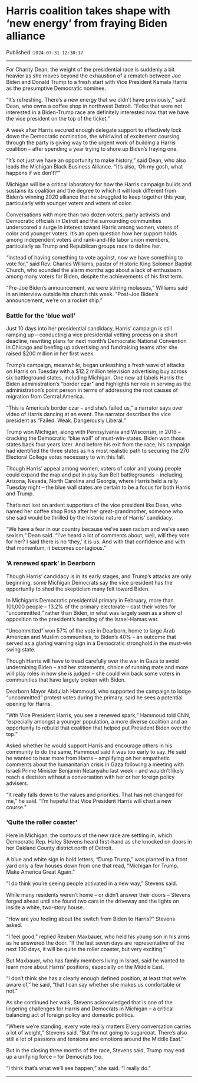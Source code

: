 # Harris coalition takes shape with ‘new energy’ from fraying Biden alliance

Published :`2024-07-31 12:30:17`

---

For Charity Dean, the weight of the presidential race is suddenly a bit heavier as she moves beyond the exhaustion of a rematch between Joe Biden and Donald Trump to a fresh start with Vice President Kamala Harris as the presumptive Democratic nominee.

“It’s refreshing. There’s a new energy that we didn’t have previously,” said Dean, who owns a coffee shop in northwest Detroit. “Folks that were not interested in a Biden-Trump race are definitely interested now that we have the vice president on the top of the ticket.”

A week after Harris secured enough delegate support to effectively lock down the Democratic nomination, the whirlwind of excitement coursing through the party is giving way to the urgent work of building a Harris coalition – after spending a year trying to shore up Biden’s fraying one.

“It’s not just we have an opportunity to make history,” said Dean, who also leads the Michigan Black Business Alliance. “It’s also, ‘Oh my gosh, what happens if we don’t?’”

Michigan will be a critical laboratory for how the Harris campaign builds and sustains its coalition and the degree to which it will look different from Biden’s winning 2020 alliance that he struggled to keep together this year, particularly with younger voters and voters of color.

Conversations with more than two dozen voters, party activists and Democratic officials in Detroit and the surrounding communities underscored a surge in interest toward Harris among women, voters of color and younger voters. It’s an open question how her support holds among independent voters and rank-and-file labor union members, particularly as Trump and Republican groups race to define her.

“Instead of having something to vote against, now we have something to vote for,” said Rev. Charles Williams, pastor of Historic King Solomon Baptist Church, who sounded the alarm months ago about a lack of enthusiasm among many voters for Biden, despite the achievements of his first term.

“Pre-Joe Biden’s announcement, we were stirring molasses,” Williams said in an interview outside his church this week. “Post-Joe Biden’s announcement, we’re on a rocket ship.”

### Battle for the ‘blue wall’

Just 10 days into her presidential candidacy, Harris’ campaign is still ramping up – conducting a vice presidential vetting process on a short deadline, rewriting plans for next month’s Democratic National Convention in Chicago and beefing up advertising and fundraising teams after she raised $200 million in her first week.

Trump’s campaign, meanwhile, began unleashing a fresh wave of attacks on Harris on Tuesday with a $12.2 million television advertising buy across six battleground states, including Michigan. One new ad labels Harris the Biden administration’s “border czar” and highlights her role in serving as the administration’s point person in terms of addressing the root causes of migration from Central America.

“This is America’s border czar – and she’s failed us,” a narrator says over video of Harris dancing at an event. The narrator describes the vice president as “Failed. Weak. Dangerously Liberal.”

Trump won Michigan, along with Pennsylvania and Wisconsin, in 2016 – cracking the Democratic “blue wall” of must-win-states. Biden won those states back four years later. And before his exit from the race, his campaign had identified the three states as his most realistic path to securing the 270 Electoral College votes necessary to win this fall.

Though Harris’ appeal among women, voters of color and young people could expand the map and put in play Sun Belt battlegrounds – including, Arizona, Nevada, North Carolina and Georgia, where Harris held a rally Tuesday night – the blue wall states are certain to be a focus for both Harris and Trump.

That’s not lost on ardent supporters of the vice president like Dean, who named her coffee shop Rosa after her great-grandmother, someone who she said would be thrilled by the historic nature of Harris’ candidacy.

“We have a fear in our country because we’ve seen racism and we’ve seen sexism,” Dean said. “I’ve heard a lot of comments about, well, will they vote for her? I said there is no ‘they,’ it is us. And with that confidence and with that momentum, it becomes contagious.”

### ‘A renewed spark’ in Dearborn

Though Harris’ candidacy is in its early stages, and Trump’s attacks are only beginning, some Michigan Democrats say the vice president has the opportunity to shed the skepticism many felt toward Biden.

In Michigan’s Democratic presidential primary in February, more than 101,000 people – 13.2% of the primary electorate – cast their votes for “uncommitted,” rather than Biden, in what was largely seen as a show of opposition to the president’s handling of the Israel-Hamas war.

“Uncommitted” won 57% of the vote in Dearborn, home to large Arab American and Muslim communities, to Biden’s 40% – an outcome that served as a glaring warning sign in a Democratic stronghold in the must-win swing state.

Though Harris will have to tread carefully over the war in Gaza to avoid undermining Biden – and her statements, choice of running mate and more will play roles in how she is judged – she could win back some voters in communities that have largely broken with Biden.

Dearborn Mayor Abdullah Hammoud, who supported the campaign to lodge “uncommitted” protest votes during the primary, said he sees a potential opening for Harris.

“Wth Vice President Harris, you see a renewed spark,” Hammoud told CNN, “especially amongst a younger population, a more diverse coalition and an opportunity to rebuild that coalition that helped put President Biden over the top.”

Asked whether he would support Harris and encourage others in his community to do the same, Hammoud said it was too early to say. He said he wanted to hear more from Harris – amplifying on her empathetic comments about the humanitarian crisis in Gaza following a meeting with Israeli Prime Minister Benjamin Netanyahu last week – and wouldn’t likely reach a decision without a conversation with her or her foreign policy advisers.

“It really falls down to the values and priorities. That has not changed for me,” he said. “I’m hopeful that Vice President Harris will chart a new course.”

### ‘Quite the roller coaster’

Here in Michigan, the contours of the new race are settling in, which Democratic Rep. Haley Stevens heard first-hand as she knocked on doors in her Oakland County district north of Detroit.

A blue and white sign in bold letters, “Dump Trump,” was planted in a front yard only a few houses down from one that read, “Michigan for Trump. Make America Great Again.”

“I do think you’re seeing people activated in a new way,” Stevens said.

While many residents weren’t home – or didn’t answer their doors – Stevens forged ahead until she found two cars in the driveway and the lights on inside a white, two-story house.

“How are you feeling about the switch from Biden to Harris?” Stevens asked.

“I feel good,” replied Reuben Maxbauer, who held his young son in his arms as he answered the door. “If the last seven days are representative of the next 100 days, it will be quite the roller coaster, but very exciting.”

But Maxbauer, who has family members living in Israel, said he wanted to learn more about Harris’ positions, especially on the Middle East.

“I don’t think she has a clearly enough defined position, at least that we’re aware of,” he said, “that I can say whether she makes us comfortable or not.”

As she continued her walk, Stevens acknowledged that is one of the lingering challenges for Harris and Democrats in Michigan – a critical balancing act of foreign policy and domestic politics.

“Where we’re standing, every vote really matters Every conversation carries a lot of weight,” Stevens said. “But I’m not going to sugarcoat. There’s also still a lot of passions and tensions and emotions around the Middle East.”

But in the closing three months of the race, Stevens said, Trump may end up a unifying force – for Democrats too.

“I think that’s what we’ll see happen,” she said. “I really do.”

---

